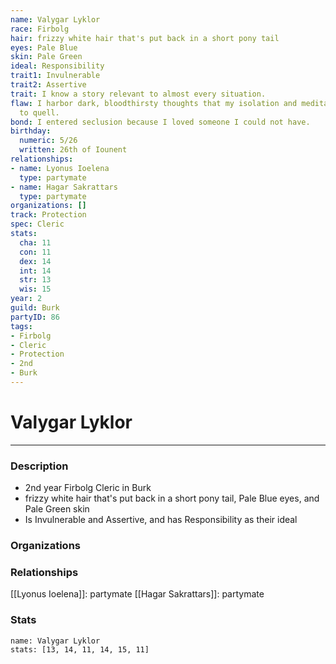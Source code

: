 ```yaml
---
name: Valygar Lyklor
race: Firbolg
hair: frizzy white hair that's put back in a short pony tail
eyes: Pale Blue
skin: Pale Green
ideal: Responsibility
trait1: Invulnerable
trait2: Assertive
trait: I know a story relevant to almost every situation.
flaw: I harbor dark, bloodthirsty thoughts that my isolation and meditation failed
  to quell.
bond: I entered seclusion because I loved someone I could not have.
birthday:
  numeric: 5/26
  written: 26th of Iounent
relationships:
- name: Lyonus Ioelena
  type: partymate
- name: Hagar Sakrattars
  type: partymate
organizations: []
track: Protection
spec: Cleric
stats:
  cha: 11
  con: 11
  dex: 14
  int: 14
  str: 13
  wis: 15
year: 2
guild: Burk
partyID: 86
tags:
- Firbolg
- Cleric
- Protection
- 2nd
- Burk
---
```

# Valygar Lyklor
---
### Description
- 2nd year Firbolg Cleric in Burk
- frizzy white hair that's put back in a short pony tail, Pale Blue eyes, and Pale Green skin
- Is Invulnerable and Assertive, and has Responsibility as their ideal

### Organizations
### Relationships
[[Lyonus Ioelena]]: partymate
[[Hagar Sakrattars]]: partymate
### Stats
```statblock
name: Valygar Lyklor
stats: [13, 14, 11, 14, 15, 11]
```